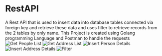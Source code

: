 # RestAPI
A Rest API that is used to insert data into database tables connected via foreign key and retrieve these data and uses filter to retrieve records from the 2 tables by only name.
This Project is created using Golang programming Language and Postman to handle the requests
![Get People List ](https://github.com/Sarah-Sherif/RestAPI/assets/105993483/620c625d-6bca-422b-97e6-96d67fc2f15a)
![Get Address List](https://github.com/Sarah-Sherif/RestAPI/assets/105993483/3e39bb6d-befa-4c5b-a83a-3cf856a532de)
![Insert Person Details](https://github.com/Sarah-Sherif/RestAPI/assets/105993483/86eda962-9080-4b37-8b3a-e937239703c9)
![Insert Address Details](https://github.com/Sarah-Sherif/RestAPI/assets/105993483/84a42d3c-61c2-4890-a411-745ab0fcbf7f)
![Filter](https://github.com/Sarah-Sherif/RestAPI/assets/105993483/ad4c3324-7c5d-4f05-980b-73534f44472f)

